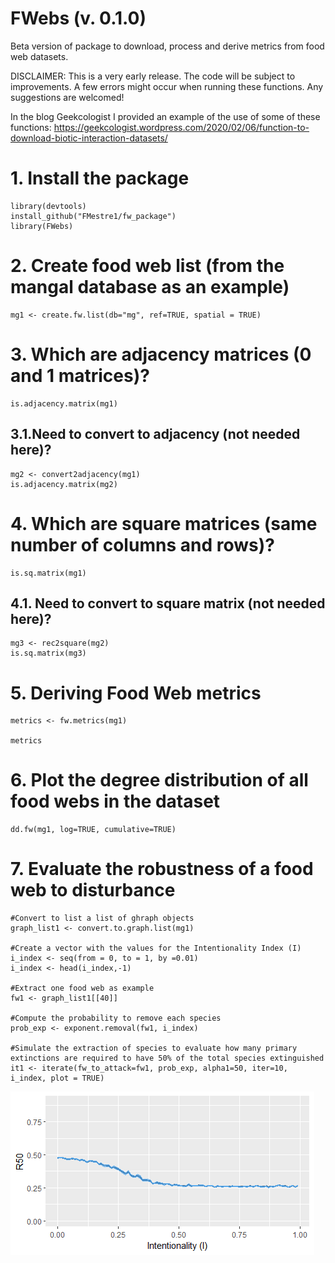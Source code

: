 # FWebs (v. 0.1.0)

Beta version of package to download, process and derive metrics from food web datasets. 

DISCLAIMER: This is a very early release. The code will be subject to improvements. A few errors might occur when running these functions. Any suggestions are welcomed!

In the blog Geekcologist I provided an example of the use of some of these functions: https://geekcologist.wordpress.com/2020/02/06/function-to-download-biotic-interaction-datasets/

# 1. Install the package  
```{r}
library(devtools) 
install_github("FMestre1/fw_package")
library(FWebs)
```

# 2. Create food web list (from the mangal database as an example)
```{r}
mg1 <- create.fw.list(db="mg", ref=TRUE, spatial = TRUE)
```

# 3. Which are  adjacency matrices (0 and 1 matrices)?
```{r}
is.adjacency.matrix(mg1)
```

## 3.1.Need to convert to adjacency (not needed here)?
```{r}
mg2 <- convert2adjacency(mg1)
is.adjacency.matrix(mg2)
```

# 4. Which are square matrices (same number of columns and rows)?
```{r}
is.sq.matrix(mg1) 
```

## 4.1. Need to convert to square matrix (not needed here)?
```{r}
mg3 <- rec2square(mg2)
is.sq.matrix(mg3)
```

# 5. Deriving Food Web metrics
```{r}
metrics <- fw.metrics(mg1)

metrics
```

# 6. Plot the degree distribution of all food webs in the dataset
```{r}
dd.fw(mg1, log=TRUE, cumulative=TRUE)
```

# 7. Evaluate the robustness of a food web to disturbance
```{r}
#Convert to list a list of ghraph objects
graph_list1 <- convert.to.graph.list(mg1)

#Create a vector with the values for the Intentionality Index (I)
i_index <- seq(from = 0, to = 1, by =0.01)
i_index <- head(i_index,-1)

#Extract one food web as example
fw1 <- graph_list1[[40]]

#Compute the probability to remove each species 
prob_exp <- exponent.removal(fw1, i_index)

#Simulate the extraction of species to evaluate how many primary extinctions are required to have 50% of the total species extinguished
it1 <- iterate(fw_to_attack=fw1, prob_exp, alpha1=50, iter=10, i_index, plot = TRUE)
```
![](Rplot.png)
